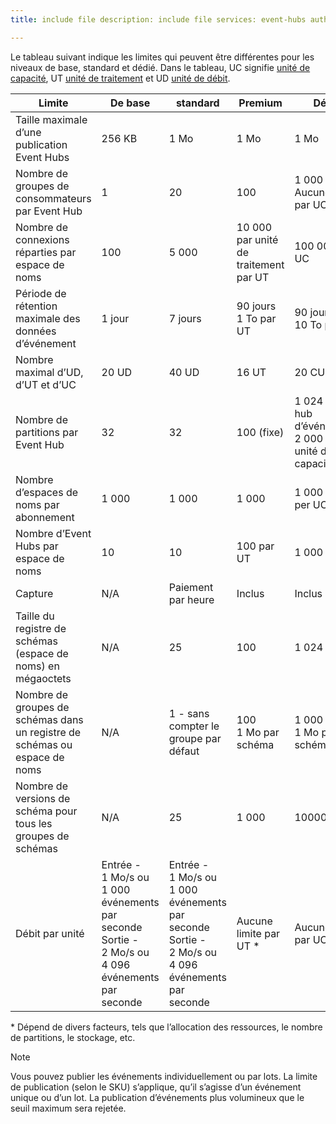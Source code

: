 ```yaml
---
title: include file description: include file services: event-hubs author: spelluru ms.service: event-hubs ms.topic: include ms.date: 05/25/2021 ms.author: spelluru ms.custom: "include file","fasttrack-edit","iot","event-hubs"

---
```


Le tableau suivant indique les limites qui peuvent être différentes pour les niveaux de base, standard et dédié. Dans le tableau, UC signifie [unité de capacité](../event-hubs-dedicated-overview.md), UT [unité de traitement](../event-hubs-scalability.md#processing-units) et UD [unité de débit](../event-hubs-scalability.md#throughput-units). 

| Limite | De base | standard | Premium |  Dédié |
| ----- | ----- | -------- | -------- | --------- | 
| Taille maximale d’une publication Event Hubs | 256 KB | 1 Mo | 1 Mo |  1 Mo |
| Nombre de groupes de consommateurs par Event Hub | 1 | 20 | 100 | 1 000<br/>Aucune limite par UC  |
| Nombre de connexions réparties par espace de noms | 100 | 5 000 | 10 000 par unité de traitement par UT | 100 000 par UC |
| Période de rétention maximale des données d’événement | 1 jour | 7 jours | 90 jours<br/>1 To par UT | 90 jours<br/>10 To par UC |
| Nombre maximal d’UD, d’UT et d’UC |20 UD | 40 UD | 16 UT | 20 CUS |
| Nombre de partitions par Event Hub | 32 | 32 | 100 (fixe) | 1 024 par hub d’événements<br/> 2 000 par unité de capacité |
| Nombre d’espaces de noms par abonnement | 1 000 | 1 000 | 1 000 | 1 000 (50 per UC) |
| Nombre d’Event Hubs par espace de noms | 10 | 10 | 100 par UT | 1 000 |
| Capture | N/A | Paiement par heure | Inclus | Inclus |
| Taille du registre de schémas (espace de noms) en mégaoctets | N/A | 25 | 100 | 1 024 |
| Nombre de groupes de schémas dans un registre de schémas ou espace de noms | N/A | 1 - sans compter le groupe par défaut | 100 <br/>1 Mo par schéma | 1 000<br/>1 Mo par schéma |
| Nombre de versions de schéma pour tous les groupes de schémas | N/A | 25 | 1 000 | 10000 |
| Débit par unité | Entrée - 1 Mo/s ou 1 000 événements par seconde<br/>Sortie - 2 Mo/s ou 4 096 événements par seconde | Entrée - 1 Mo/s ou 1 000 événements par seconde<br/>Sortie - 2 Mo/s ou 4 096 événements par seconde | Aucune limite par UT * | Aucune limite par UC * |

\* Dépend de divers facteurs, tels que l’allocation des ressources, le nombre de partitions, le stockage, etc. 
 

> [!NOTE]
> Vous pouvez publier les événements individuellement ou par lots. La limite de publication (selon le SKU) s’applique, qu’il s’agisse d’un événement unique ou d’un lot. La publication d’événements plus volumineux que le seuil maximum sera rejetée.

